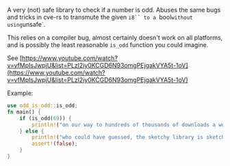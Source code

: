 A very (not) safe library to check if a number is odd. 
Abuses the same bugs and tricks in cve-rs to transmute
the given `i8`` to a `bool` without using `unsafe`. 

This relies on a compiler bug, almost certainly doesn't
work on all platforms, and is possibly the least
reasonable `is_odd` function you could imagine. 

See [https://www.youtube.com/watch?v=vfMpIsJwpjU&list=PLzl2iy0KCGD6N93omgPEjgakVYA5t-1oV](https://www.youtube.com/watch?v=vfMpIsJwpjU&list=PLzl2iy0KCGD6N93omgPEjgakVYA5t-1oV)

Example:
```rust
use odd_is_odd::is_odd;
fn main() {
    if (is_odd(69)) {
        println!("on our way to hundreds of thousands of downloads a week!");
    } else {
        println!("who could have guessed, the sketchy library is sketchy");
        assert!(false);
    }
}
```
